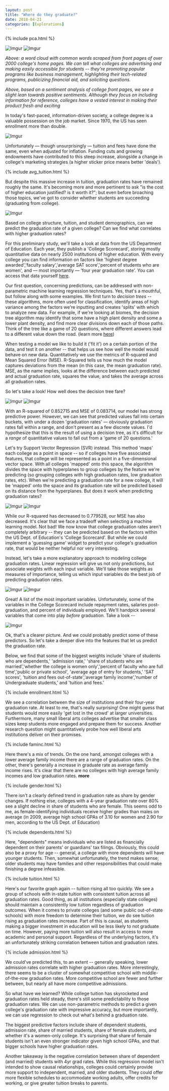 ```yaml
---
layout: post
title: "Where do they graduate?"
date: 2018-04-21
categories: [Explorations]
---
```


<div markdown="0">
{% include pca.html %}
</div>

![Imgur](https://i.imgur.com/1LB0zl1.png)
![Imgur](https://i.imgur.com/cK1GrAn.png)

*Above: a word cloud with common words scraped from front pages of over
2000 college's home pages. We can tell what colleges are advertising and
making easily accessible for students -- they're promoting popular programs
like business management, highlighting their tech-related programs, publicizing
financial aid, and soliciting questions.*


*Above, based on a sentiment analysis of college front pages, we see a
slight lean towards positive sentiments. Although they focus on including
information for reference, colleges have a vested interest in making their
product fresh and exciting*

In today's fast-paced, information-driven society, a college degree is a valuable
possession on the job market. Since 1970, the US has seen enrollment more than double.

![Imgur](https://i.imgur.com/4zOeVoy.png)

Unfortunately —  though unsurprisingly — tuition and fees have done the same, even when adjusted for inflation. Funding cuts and growing endowments have contributed to this steep increase, alongside a change in college's marketing strategies (a higher sticker price means better 'deals').

<div markdown="0">
{% include avg_tuition.html %}
</div>

But despite this massive increase in tuition, graduation rates have remained roughly the same. It's becoming more and more pertinent to ask "is the cost of higher education justified? is it worth it?"; but even before broaching those topics, we've got to consider whether students are succeeding (graduating from college).

![Imgur](https://i.imgur.com/k6UvHjL.png)

Based on college structure, tuition, and student demographics, can we predict the graduation rate of a given college? Can we find what correlates with higher graduation rates?

For this preliminary study, we'll take a look at data from the US Department of Education. Each year, they publish a 'College Scorecard', storing mostly quantitative data on nearly 2500 institutions of higher education. With every college you can find information on factors like 'highest degree awarded','faculty salary','average SAT score','percent of students who are women', and — most importantly — 'four year graduation rate'. You can access that data yourself [here](https://collegescorecard.ed.gov/data/).

Our first question, concerning predictions, can be addressed with non-parametric machine learning regression techniques. Yes, that's a mouthful, but follow along with some examples. We first turn to *decision trees* -- these algorithms, more often used for classification, identify areas of high variance among the factors we're inputting and creates 'splits' with which to analyze new data. For example, if we're looking at biomes, the decision tree algorithm may identify that some have a high plant density and some a lower plant density, and find more clear divisions down each of those paths. Think of the tree like a game of 20 questions, where different answers lead to a different value down the road. (learn more [here](https://towardsdatascience.com/decision-trees-in-machine-learning-641b9c4e8052))

When testing a model we like to build it ('fit it') on a certain portion of the data, and test it on another -- that helps us see how well the model would behave on new data. Quantitatively we use the metrics of R-squared and Mean Squared Error (MSE). R-Squared tells us how much the model captures deviations from the mean (in this case, the mean graduation rate). MSE, as the name implies, looks at the difference between each predicted and actual graduation rate, squares the value, and takes the average across all graduation rates.

So let's take a look! How well does the decision tree fare?

![Imgur](https://i.imgur.com/D5uQY8N.png)
![Imgur](https://i.imgur.com/PeTjZ2X.png)

With an R-squared of 0.852715 and MSE of 0.083714, our model has strong predictive power. However, we can see that predicted values fall into certain buckets, with under a dozen 'graduation rates' — obviously graduation rates fall within a range, and don't present as a few discrete values. I'd hypothesize that this is the result of using a decision tree, as it's difficult for a *range* of quantitative values to fall out from a 'game of 20 questions.'

Let's try Support Vector Regression (SVR) instead. This method 'maps' each college as a point in space -- so if colleges have five associated features, that college will be represented as a point in a five-dimensional vector space. With all colleges 'mapped' onto this space, the algorithm divides the space with hyperplanes to group colleges by the feature we're predicting (so grouping colleges with high graduation rates, low graduation rates, etc). When we're predicting a graduation rate for a new college, it will be 'mapped' onto the space and its graduation rate will be predicted based on its distance from the hyperplanes. But does it work when predicting graduation rates?


![Imgur](https://i.imgur.com/TqFYaio.png)
![Imgur](https://i.imgur.com/uCA7p07.png)


While our R-squared has decreased to 0.779528, our MSE has also decreased. It's clear that we face a tradeoff when selecting a machine learning model. Not bad! We now know that college graduation rates aren't completely arbitrary -- they can be predicted based on the factors within the US Dept. of Education's 'College Scorecard'. But while we could implement a 'guessing game' widget to predict your college's graduation rate, that would be neither helpful nor very interesting.

Instead, let's take a more explanatory approach to modeling college graduation rates. Linear regression will give us not only predictions, but associate weights with each input variable. We'll take those weights as measures of importance, telling us which input variables do the best job of predicting graduation rates.

![Imgur](https://i.imgur.com/pD176A4.png)
![Imgur](https://i.imgur.com/Gf8O5DZ.png)

Great! A list of the most important variables. Unfortunately, some of the variables in the College Scorecard include repayment rates, salaries post-graduation, and percent of individuals employed. We'll handpick several variables that come into play *before* graduation. Take a look --

![Imgur](https://i.imgur.com/Wk9NFEy.png)

Ok, that's a clearer picture. And we could probably predict some of these predictors. So let's take a deeper dive into the features that let us predict the graduation rate.

Below, we find that some of the biggest weights include 'share of students who are dependents,' 'admission rate,' 'share of students who are married','whether the college is women only','percent of faculty who are full time','public or private school', 'average age of entry for students,' 'SAT scores', 'tuition and fees out-of-state','average family income','number of Undergraduate students,' and 'tuition and fees.'

<div markdown="0">
{% include enrollment.html %}
</div>

We see a correlation between the size of institutions and their four-year graduation rate. At least to me, that's really surprising! One might guess that students would more easily 'get lost in the crowd' at larger universities. Furthermore, many small liberal arts colleges advertise that smaller class sizes keep students more engaged and prepare them for success. Another research question might quantitatively probe how well liberal arts institutions deliver on their promises.

<div markdown="0">
{% include faminc.html %}
</div>

Here there's a mix of trends. On the one hand, amongst colleges with a lower average family income there are a range of graduation rates. On the other, there's generally a increase in graduate rate as average family income rises. It's clear that there are no colleges with high average family incomes and low graduation rates. **more**

<div markdown="0">
{% include gender.html %}
</div>

There isn't a clearly defined trend in graduation rate as share by gender changes. If nothing else, colleges with a 4-year graduation rate over 80% see a slight decline in share of students who are female. This seems odd to me, as female-identifying individuals receive higher grades than males on average (in 2009, average high school GPAs of 3.10 for women and 2.90 for men, according to the US Dept. of Education)

<!--<div markdown="0">
{% include marriage.html %}
</div>-->

<div markdown="0">
{% include dependents.html %}
</div>

Here, "dependents" means individuals who are listed as financially dependent on their parents' or guardians' tax filings. Obviously, this could also be a proxy for age -- general, a college with more dependents will have younger students. Then, somewhat unfortunately, the trend makes sense; older students may have families and other responsibilities that could make finishing a degree infeasible.

<div markdown="0">
{% include tuition.html %}
</div>

Here's our favorite graph again -- tuition rising all too quickly. We see a group of schools with in-state tuition with consistent tuition across all graduation rates. Good thing, as all institutions (especially state colleges) should maintain a consistently low tuition regardless of graduation outcomes. When it comes to private colleges (and some public out-of-state schools) with more freedom to determine their tuition, we do see tuition rising as graduation rates increase. Part of this is causal, as students making a bigger investment in education will be less likely to not graduate on time. However, paying more tuition will also result in access to more academic and personal support. Regardless of the underlying factors, it's an unfortunately striking correlation between tuition and graduation rates.

<div markdown="0">
{% include admission.html %}
</div>

We could've predicted this, to an extent -- generally speaking, lower admission rates correlate with higher graduation rates. More interestingly, there seems to be a cluster of somewhat competitive school with middle-of-the-row graduation rates. More competitive school are fewer and further between, but nearly all have more competitive admissions.

So what have we learned? While college tuition has skyrocketed and graduation rates held steady, there's still some predictability to those graduation rates. We can use non-parametric methods to predict a given college's graduation rate with impressive accuracy, but more importantly, we can use regression to check out what's behind a graduation rate.

The biggest predictive factors include share of dependent students, admission rate, share of married students, share of female students, and whether it's a women-only college. It's surprising that share of female students isn't an even stronger indicator given high school GPAs, and that bigger schools have higher graduation rates.

Another takeaway is the negative correlation between share of dependent (and married) students with 4yr grad rates. While this regression model isn't intended to show causal relationships, colleges could certainly provide more support to independent, married, and older students. They could offer more flexible schedules to accommodate working adults, offer credits for working, or give greater tuition breaks to parents.
